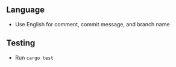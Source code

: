 ## Language

- Use English for comment, commit message, and branch name

## Testing

- Run `cargo test`
